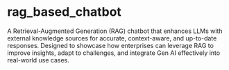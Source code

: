 # rag_based_chatbot
A Retrieval-Augmented Generation (RAG) chatbot that enhances LLMs with external knowledge sources for accurate, context-aware, and up-to-date responses. Designed to showcase how enterprises can leverage RAG to improve insights, adapt to challenges, and integrate Gen AI effectively into real-world use cases.
